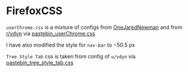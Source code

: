 # FirefoxCSS

`userChrome.css` is a mixture of configs from [OneJaredNewman](https://github.com/OneJaredNewman/firefoxcss/blob/main/userChrome.css) and from [r/vdyn](https://www.reddit.com/r/FirefoxCSS/comments/uldl0q/a_minimal_ui_w_autohiding_tree_style_tabs/) via [pastebin_userChrome.css](https://pastebin.com/raw/hAS9ThW2)

I have also modified the style for `nav-bar` to $-50.5$ px


`Tree Style Tab` css is taken from config of `u/vdyn` via [pastebin_tree_style_tab.css](https://pastebin.com/raw/12gq6RGV)

